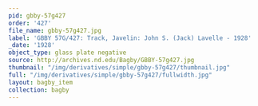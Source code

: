 ```yaml
---
pid: gbby-57g427
order: '427'
file_name: gbby-57g427.jpg
label: 'GBBY 57G/427: Track, Javelin: John S. (Jack) Lavelle - 1928'
_date: '1928'
object_type: glass plate negative
source: http://archives.nd.edu/Bagby/GBBY-57g427.jpg
thumbnail: "/img/derivatives/simple/gbby-57g427/thumbnail.jpg"
full: "/img/derivatives/simple/gbby-57g427/fullwidth.jpg"
layout: bagby_item
collection: bagby
---
```

